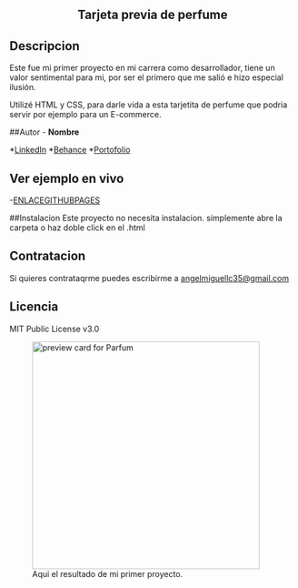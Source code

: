 <h2 align="center">Tarjeta previa de perfume</h2>

## Descripcion
Este fue mi primer proyecto en mi carrera como desarrollador, tiene un valor sentimental para mi, por ser el primero que me salió e hizo especial ilusión.

Utilizé HTML y CSS, para darle vida a esta tarjetita de perfume que podria servir por ejemplo para un E-commerce.

##Autor -
**Nombre**

*[LinkedIn](https://www.linkedin.com/in/miguelledesmac)
*[Behance](https://www.behance.net/midominio)
*[Portofolio](https://midominio.es)

## Ver ejemplo en vivo
-[ENLACEGITHUBPAGES](ENLACEGITHUBPAGES)

##Instalacion
Este proyecto no necesita instalacion. simplemente abre la carpeta o haz doble click en el .html

## Contratacion
Si quieres contrataqrme puedes escribirme a angelmiguellc35@gmail.com

## Licencia
MIT Public License v3.0










<p></p>

<figure>
<img width="400px" src="https://user-images.githubusercontent.com/103437837/217333697-683c9180-a47c-43c5-a374-73dedfa0f676.png"
 alt="preview card for Parfum" />
  <figcaption>Aqui el resultado de mi primer proyecto.</figcaption>
</figure>






